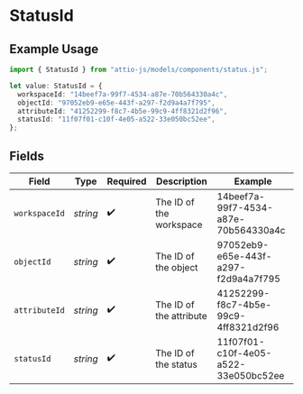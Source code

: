 # StatusId

## Example Usage

```typescript
import { StatusId } from "attio-js/models/components/status.js";

let value: StatusId = {
  workspaceId: "14beef7a-99f7-4534-a87e-70b564330a4c",
  objectId: "97052eb9-e65e-443f-a297-f2d9a4a7f795",
  attributeId: "41252299-f8c7-4b5e-99c9-4ff8321d2f96",
  statusId: "11f07f01-c10f-4e05-a522-33e050bc52ee",
};
```

## Fields

| Field                                | Type                                 | Required                             | Description                          | Example                              |
| ------------------------------------ | ------------------------------------ | ------------------------------------ | ------------------------------------ | ------------------------------------ |
| `workspaceId`                        | *string*                             | :heavy_check_mark:                   | The ID of the workspace              | 14beef7a-99f7-4534-a87e-70b564330a4c |
| `objectId`                           | *string*                             | :heavy_check_mark:                   | The ID of the object                 | 97052eb9-e65e-443f-a297-f2d9a4a7f795 |
| `attributeId`                        | *string*                             | :heavy_check_mark:                   | The ID of the attribute              | 41252299-f8c7-4b5e-99c9-4ff8321d2f96 |
| `statusId`                           | *string*                             | :heavy_check_mark:                   | The ID of the status                 | 11f07f01-c10f-4e05-a522-33e050bc52ee |